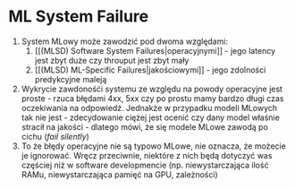 # ML System Failure
1. System MLowy może zawodzić pod dwoma względami:
   1) [[(MLSD) Software System Failures|operacyjnymi]] - jego latency jest zbyt duże czy throuput jest zbyt mały
   2) [[(MLSD) ML-Specific Failures|jakościowymi]] - jego zdolności predykcyjne maleją
2. Wykrycie zawdonośći systemu ze względu na powody operacyjne jest proste - rzuca błędami 4xx, 5xx czy po prostu mamy bardzo długi czas oczekiwania na odpowiedź. Jednakże w przypadku modeli MLowych tak nie jest - zdecydowanie ciężej jest ocenić czy dany model właśnie stracił na jakości - dlatego mówi, że się modele MLowe zawodą po cichu (*fail silently*) 
3. To że błędy operacyjne nie są typowo MLowe, nie oznacza, że możecie je ignorować. Wręcz przeciwnie, niektóre z nich będą dotyczyć was częściej niż w software developmencie (np. niewystarczająca ilość RAMu, niewystarczająca pamięć na GPU, zależności)
